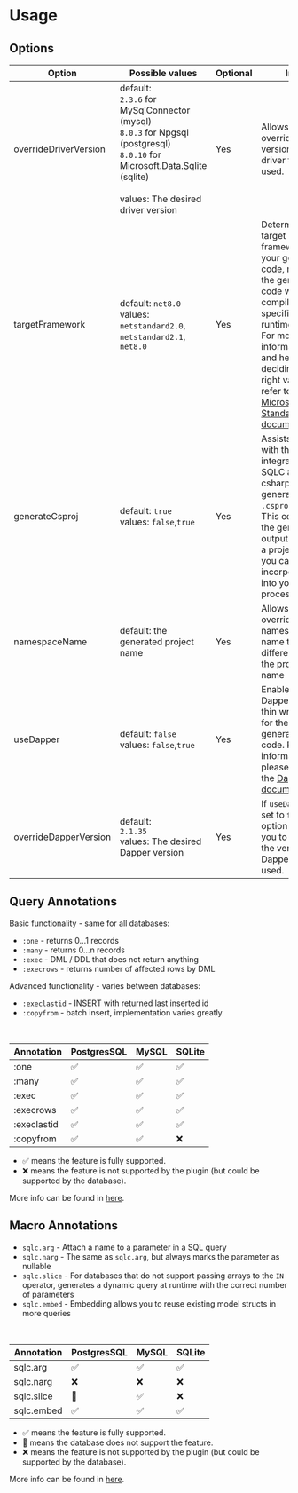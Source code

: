 # Usage
## Options
| Option                 | Possible values                                                                                                                                                                    | Optional | Info                                                                                                                                                                                                                                                                                                                                      |
|------------------------|------------------------------------------------------------------------------------------------------------------------------------------------------------------------------------|----------|-------------------------------------------------------------------------------------------------------------------------------------------------------------------------------------------------------------------------------------------------------------------------------------------------------------------------------------------|
| overrideDriverVersion  | default:<br/> `2.3.6` for MySqlConnector  (mysql)<br/>`8.0.3` for Npgsql (postgresql)<br/>`8.0.10` for Microsoft.Data.Sqlite (sqlite)<br/><br/>values: The desired driver version  | Yes      | Allows you to override the version of DB driver to be used.                                                                                                                                                                                                                     |
| targetFramework        | default: `net8.0`<br/>values: `netstandard2.0`, `netstandard2.1`, `net8.0`                                                                                                         | Yes      | Determines the target framework for your generated code, meaning the generated code will be compiled to the specified runtime.<br/>For more information and help deciding on the right value, refer to the [Microsoft .NET Standard documentation](https://learn.microsoft.com/en-us/dotnet/standard/net-standard?tabs=net-standard-1-0). |
| generateCsproj         | default: `true`<br/>values: `false`,`true`                                                                                                                                         | Yes      | Assists you with the integration of SQLC and csharp by generating a `.csproj` file. This converts the generated output to a .dll, a project that you can easily incorporate into your build process.                                                                                                                                      |
| namespaceName          | default: the generated project name                                                                                                                                                | Yes      | Allows you to override the namespace name to be different than the project name                                                                                                                                                                                                                                                           |
| useDapper              | default: `false`<br/>values: `false`,`true`                                                                                                                                        | Yes      | Enables Dapper as a thin wrapper for the generated code. For more information, please refer to the [Dapper documentation](https://github.com/DapperLib/Dapper).                                                                                                                                                                           |
| overrideDapperVersion  | default:<br/> `2.1.35`<br/>values: The desired Dapper version                                                                                                                      | Yes      | If `useDapper` is set to `true`, this option allows you to override the version of Dapper to be used.                                                                                                                                                                                                                                     |

## Query Annotations
Basic functionality - same for all databases:
- `:one`          - returns 0...1 records
- `:many`         - returns 0...n records
- `:exec`         - DML / DDL that does not return anything
- `:execrows`     - returns number of affected rows by DML

Advanced functionality - varies between databases:
- `:execlastid`   - INSERT with returned last inserted id
- `:copyfrom`     - batch insert, implementation varies greatly
<br/>

| Annotation  | PostgresSQL | MySQL | SQLite |
|-------------|-------------|-------|--------|
| :one        | ✅          | ✅    | ✅      |
| :many       | ✅          | ✅    | ✅      |
| :exec       | ✅          | ✅    | ✅      |
| :execrows   | ✅          | ✅    | ✅      |
| :execlastid | ✅          | ✅    | ✅      |
| :copyfrom   | ✅          | ✅    | ❌      |

- ✅ means the feature is fully supported.
- ❌ means the feature is not supported by the plugin (but could be supported by the database).

More info can be found in [here](https://docs.sqlc.dev/en/stable/reference/query-annotations.html).

## Macro Annotations
- `sqlc.arg`       - Attach a name to a parameter in a SQL query
- `sqlc.narg`      - The same as `sqlc.arg`, but always marks the parameter as nullable
- `sqlc.slice`     - For databases that do not support passing arrays to the `IN` operator, generates a dynamic query at runtime with the correct number of parameters
- `sqlc.embed`     - Embedding allows you to reuse existing model structs in more queries

<br/>

| Annotation  | PostgresSQL | MySQL | SQLite  |
|-------------|-------------|-------|---------|
| sqlc.arg    | ✅          | ✅    | ✅     |
| sqlc.narg   | ❌          | ❌    | ❌     |
| sqlc.slice  | 🚫          | ✅    | ❌     |
| sqlc.embed  | ✅          | ✅    | ✅     |

- ✅ means the feature is fully supported.
- 🚫 means the database does not support the feature.
- ❌ means the feature is not supported by the plugin (but could be supported by the database).

More info can be found in [here](https://docs.sqlc.dev/en/stable/reference/macros.html#macros).
